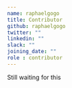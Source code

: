 ```yaml
---
name: raphaelgogo
title: Contributor
github: raphaelgogo
twitter: ""
linkedin: ""
slack: ""
joining_date: ""
role : contributor
---
```


Still waiting for this
